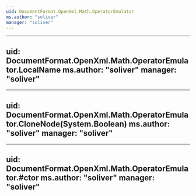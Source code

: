 ```yaml
---
uid: DocumentFormat.OpenXml.Math.OperatorEmulator
ms.author: "soliver"
manager: "soliver"
---
```


---
uid: DocumentFormat.OpenXml.Math.OperatorEmulator.LocalName
ms.author: "soliver"
manager: "soliver"
---

---
uid: DocumentFormat.OpenXml.Math.OperatorEmulator.CloneNode(System.Boolean)
ms.author: "soliver"
manager: "soliver"
---

---
uid: DocumentFormat.OpenXml.Math.OperatorEmulator.#ctor
ms.author: "soliver"
manager: "soliver"
---
